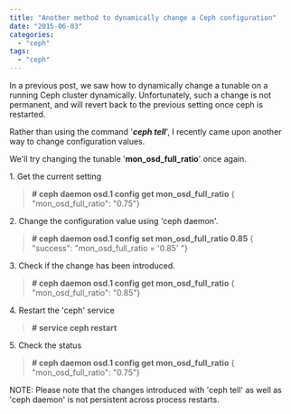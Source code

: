 ```yaml
---
title: "Another method to dynamically change a Ceph configuration"
date: "2015-06-03"
categories: 
  - "ceph"
tags: 
  - "ceph"
---
```


In a previous post, we saw how to dynamically change a tunable on a running Ceph cluster dynamically. Unfortunately, such a change is not permanent, and will revert back to the previous setting once ceph is restarted.

Rather than using the command '_**ceph tell**_', I recently came upon another way to change configuration values.

We'll try changing the tunable '**mon\_osd\_full\_ratio**' once again.

1\. Get the current setting

> **\# ceph daemon osd.1 config get mon\_osd\_full\_ratio** { "mon\_osd\_full\_ratio": "0.75"}

2\. Change the configuration value using 'ceph daemon'.

> **\# ceph daemon osd.1 config set mon\_osd\_full\_ratio 0.85** { "success": "mon\_osd\_full\_ratio = '0.85' "}

3\. Check if the change has been introduced.

> **\# ceph daemon osd.1 config get mon\_osd\_full\_ratio** { "mon\_osd\_full\_ratio": "0.85"}

4\. Restart the 'ceph' service

> **\# service ceph restart**

5\. Check the status

> **\# ceph daemon osd.1 config get mon\_osd\_full\_ratio** { "mon\_osd\_full\_ratio": "0.75"}

NOTE: Please note that the changes introduced with 'ceph tell' as well as 'ceph daemon' is not persistent across process restarts.
